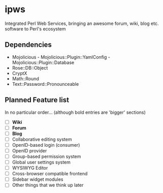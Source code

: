 ipws
====

Integrated Perl Web Services, bringing an awesome forum, wiki, blog etc. software to Perl's ecosystem

Dependencies
------------
- Mojolicious
      - Mojolicious::Plugin::YamlConfig
      - Mojolicious::Plugin::Database
- Rose::DB::Object
- CryptX
- Math::Round
- Text::Password::Pronounceable

Planned Feature list
--------------------

In no particular order... (although bold entries are 'bigger' sections)

- [ ] **Wiki**
- [ ] **Forum**
- [ ] **Blog**
- [ ] Collaborative editing system
- [ ] OpenID-based login (consumer)
- [ ] OpenID provider
- [ ] Group-based permission system
- [ ] Global user settings system
- [ ] WYSIWYG Editor
- [ ] Cross-browser compatible frontend
- [ ] Sidebar widget modules
- [ ] Other things that we think up later
